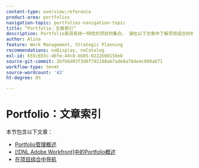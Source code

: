 ```yaml
---
content-type: overview;reference
product-area: portfolios
navigation-topic: portfolios-navigation-topic
title: “Portfolio：文章索引”
description: Portfolio是具有统一特性的项目的集合。 请在以下文章中了解项目组合的相关信息。
author: Alina
feature: Work Management, Strategic Planning
recommendations: noDisplay, noCatalog
exl-id: 655c655c-4bfe-44c8-bbb5-0222b0d158eb
source-git-commit: 2bfb6d03f3d0f792180a67ade8a704e4c899a671
workflow-type: tm+mt
source-wordcount: '42'
ht-degree: 0%

---
```


# Portfolio：文章索引

本节包含以下文章：

* [Portfolio管理概述](../../../manage-work/portfolios/portfolios-overview/portfolio-managament-overview.md)
* [ [!DNL Adobe Workfront]中的Portfolio概述](../../../manage-work/portfolios/portfolios-overview/portfolio-overview.md)
* [在项目组合中导航](../../../manage-work/portfolios/portfolios-overview/navigate-within-portfolio.md)


